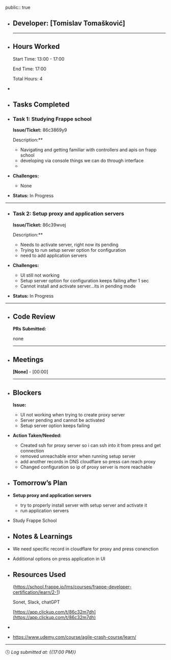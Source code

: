 public:: true

- ## Developer: [Tomislav Tomašković]
  
  ---
- ## Hours Worked
  
  Start Time: 13:00 - 17:00 
  
  End Time: 17:00
  
  Total Hours: 4
-
- ## Tasks Completed
- ### Task 1:  Studying Frappe school
  
  **Issue/Ticket:** 86c3869y9
  
  Description:**
	- Navigating and getting familiar with controllers and apis on frapp school
	- developing via console things we can do through interface
	-
- **Challenges:**
	- None
- **Status:**  In Progress
- ---
- ### Task 2:  **Setup proxy and application servers**
  
  **Issue/Ticket:** 86c39wvej
  
  Description:**
	- Needs to activate server, right now its pending
	- Trying to run setup server option for configuration
	- need to add application servers
- **Challenges:**
	- UI still not working
	- Setup server option for configuration keeps failing after 1 sec
	- Cannot install and activate server...its in pending mode
- **Status:**  In Progress
- ---
- ## Code Review
  
  **PRs Submitted:**
  
  none
  
  ---
- ## Meetings
  
  **[None]** - [00:00]
  
  ---
- ## Blockers
  
  **Issue:**
	- UI not working when trying to create proxy server
	- Server pending and cannot be activated
	- Setup server option keeps failing
- **Action Taken/Needed:**
	- Created ssh for proxy server so i can ssh into it from press and get connection
	- removed unreachable error when running setup server
	- add another records in DNS cloudflare so press can reach proxy
	- Changed configuration so ip of proxy server is more reachable
- ## Tomorrow’s Plan
- **Setup proxy and application servers**
	- try to properly install server with setup server and activate it
	- run application servers
- Study Frappe School
- ## Notes & Learnings
- We need specific record in cloudflare for proxy and press conenction
- Additional options on press application in UI
- ## Resources Used
  
  (https://school.frappe.io/lms/courses/frappe-developer-certification/learn/2-1)
  
  Sonet, Slack, chatGPT
  
  [https://app.clickup.com/t/86c32m7dh](https://app.clickup.com/t/86c32m7dh)
-
- https://www.udemy.com/course/agile-crash-course/learn/
- ---
  
  🕓 *Log submitted at: {{17:00 PM}}*